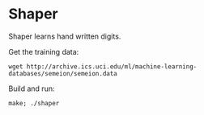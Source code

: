 # Shaper

Shaper learns hand written digits.

Get the training data:

    wget http://archive.ics.uci.edu/ml/machine-learning-databases/semeion/semeion.data

Build and run:

    make; ./shaper
